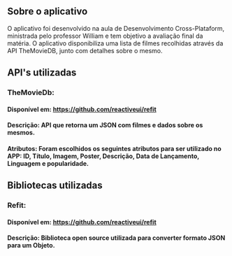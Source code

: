 ﻿## Sobre o aplicativo

O aplicativo foi desenvolvido na aula de Desenvolvimento Cross-Plataform, ministrada pelo professor William e tem objetivo a avaliação final da matéria. O aplicativo disponibiliza uma lista de filmes recolhidas através da API TheMovieDB, junto com detalhes sobre o mesmo.

## API's utilizadas

### TheMovieDb:
#### Disponível em: https://github.com/reactiveui/refit
#### Descrição: API que retorna um JSON com filmes e dados sobre os mesmos.
#### Atributos: Foram escolhidos os seguintes atributos para ser utilizado no APP: ID, Título, Imagem, Poster, Descrição, Data de Lançamento, Linguagem e popularidade.

## Bibliotecas utilizadas
### Refit:
#### Disponível em: https://github.com/reactiveui/refit
#### Descrição: Biblioteca open source utilizada para converter formato JSON para um Objeto.